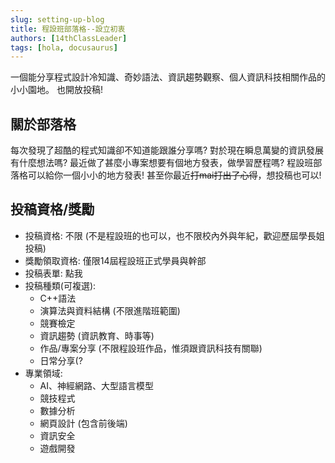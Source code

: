 ```yaml
---
slug: setting-up-blog
title: 程設班部落格--設立初衷
authors: [14thClassLeader]
tags: [hola, docusaurus]
---
```


一個能分享程式設計冷知識、奇妙語法、資訊趨勢觀察、個人資訊科技相關作品的小小園地。
也開放投稿!

<!-- truncate -->

## 關於部落格
每次發現了超酷的程式知識卻不知道能跟誰分享嗎? 對於現在瞬息萬變的資訊發展有什麼想法嗎? 最近做了甚麼小專案想要有個地方發表，做學習歷程嗎? 
程設班部落格可以給你一個小小的地方發表! 甚至你最近~~打mai打出了心得~~，想投稿也可以!

## 投稿資格/獎勵
- 投稿資格: 不限 (不是程設班的也可以，也不限校內外與年紀，歡迎歷屆學長姐投稿)
- 獎勵領取資格: 僅限14屆程設班正式學員與幹部
- 投稿表單: 點我
- 投稿種類(可複選):
  - C++語法
  - 演算法與資料結構 (不限進階班範圍)
  - 競賽檢定
  - 資訊趨勢 (資訊教育、時事等)
  - 作品/專案分享 (不限程設班作品，惟須跟資訊科技有關聯)
  - 日常分享(?
- 專業領域:
  - AI、神經網路、大型語言模型
  - 競技程式
  - 數據分析
  - 網頁設計 (包含前後端)
  - 資訊安全
  - 遊戲開發
    
